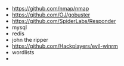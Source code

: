 - https://github.com/nmap/nmap
- https://github.com/OJ/gobuster
- https://github.com/SpiderLabs/Responder
- mysql
- redis
- john the ripper
- https://github.com/Hackplayers/evil-winrm
- wordlists
- 